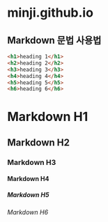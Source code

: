 # minji.github.io


<!-- #하나는 h1 
두개는 h2  -->

## Markdown 문법 사용법

```html
<h1>heading 1</h1>
<h2>heading 2</h2>
<h3>heading 3</h3>
<h4>heading 4</h4>
<h5>heading 5</h5>
<h6>heading 6</h6>
```

<!-- (```) 뜻은 화면에 내가 코드를 어떻게 썼는지 웹에서 보이게 해주는 기능이다. -->

# Markdown H1
## Markdown H2
### Markdown H3
#### Markdown H4
##### Markdown H5
###### Markdown H6